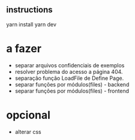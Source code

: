 ## instructions
yarn install
yarn dev

# a fazer
- separar arquivos confidenciais de exemplos
- resolver problema do acesso a página 404.
- separação função LoadFile de Define Page.
- separar funções por módulos(files) - backend
- separar funções por módulos(files) - frontend

# opcional
- alterar css